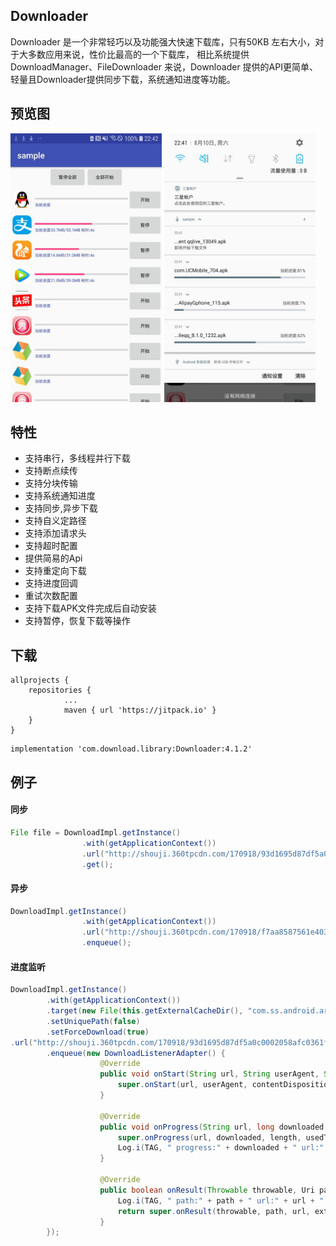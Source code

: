 ## Downloader
Downloader 是一个非常轻巧以及功能强大快速下载库，只有50KB 左右大小，对于大多数应用来说，性价比最高的一个下载库， 相比系统提供DownloadManager、FileDownloader 来说，Downloader 提供的API更简单、轻量且Downloader提供同步下载，系统通知进度等功能。

## 预览图

<a href="img/download1.jpg"><img src="img/download1.jpg" width="48%"/></a> <a href="img/download2.jpg"><img src="img/download2.jpg" width="48%"/></a> 

## 特性

* 支持串行，多线程并行下载
* 支持断点续传
* 支持分块传输
* 支持系统通知进度
* 支持同步,异步下载
* 支持自义定路径
* 支持添加请求头
* 支持超时配置
* 提供简易的Api
* 支持重定向下载
* 支持进度回调
* 重试次数配置
* 支持下载APK文件完成后自动安装
* 支持暂停，恢复下载等操作

## 下载
```
allprojects {
	repositories {
			...
			maven { url 'https://jitpack.io' }
	}
}
```

```
implementation 'com.download.library:Downloader:4.1.2'
```

## 例子

#### 同步
```java
File file = DownloadImpl.getInstance()
				.with(getApplicationContext())
				.url("http://shouji.360tpcdn.com/170918/93d1695d87df5a0c0002058afc0361f1/com.ss.android.article.news_636.apk")
				.get();
```

#### 异步
```java
DownloadImpl.getInstance()
                .with(getApplicationContext())
                .url("http://shouji.360tpcdn.com/170918/f7aa8587561e4031553316ada312ab38/com.tencent.qqlive_13049.apk")
                .enqueue();
```

#### 进度监听
```java
DownloadImpl.getInstance()
		.with(getApplicationContext())
		.target(new File(this.getExternalCacheDir(), "com.ss.android.article.news_636.apk"))
		.setUniquePath(false)
		.setForceDownload(true)
.url("http://shouji.360tpcdn.com/170918/93d1695d87df5a0c0002058afc0361f1/com.ss.android.article.news_636.apk")
		.enqueue(new DownloadListenerAdapter() {
					@Override
					public void onStart(String url, String userAgent, String contentDisposition, String mimetype, long contentLength, Extra extra) {
						super.onStart(url, userAgent, contentDisposition, mimetype, contentLength, extra);
					}

					@Override
					public void onProgress(String url, long downloaded, long length, long usedTime) {
						super.onProgress(url, downloaded, length, usedTime);
						Log.i(TAG, " progress:" + downloaded + " url:" + url);
					}

					@Override
					public boolean onResult(Throwable throwable, Uri path, String url, Extra extra) {
						Log.i(TAG, " path:" + path + " url:" + url + " length:" + new File(path.getPath()).length());
						return super.onResult(throwable, path, url, extra);
					}
		});
```

